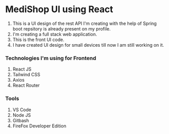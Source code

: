 # MediShop UI using React

1. This is a UI design of the rest API I'm creating with the help of Spring boot repsitory is already present on my profile.
2. I'm creating a full stack web application.
3. This is the front UI code.
4. I have created UI design for small devices till now I am still working on it.

### Technologies I'm using for Frontend

1. React JS
2. Tailwind CSS
3. Axios
4. React Router

### Tools

1. VS Code
2. Node JS
3. Gitbash
4. FireFox Developer Edition
